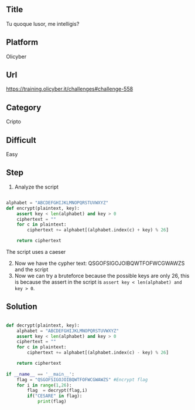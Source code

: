 ## Title
Tu quoque lusor, me intelligis?

## Platform
Olicyber

## Url

https://training.olicyber.it/challenges#challenge-558

## Category

Cripto

## Difficult

Easy

## Step

1. Analyze the script

```Python

alphabet = "ABCDEFGHIJKLMNOPQRSTUVWXYZ"
def encrypt(plaintext, key):
	assert key < len(alphabet) and key > 0
	ciphertext = ""
	for c in plaintext:
		ciphertext += alphabet[(alphabet.index(c) + key) % 26] 

	return ciphertext

```
The script uses a caeser 

2. Now we have the cypher text: QSGOFSIGOJOIBQWTFOFWCGWAWZS and the script
3. Now we can try a bruteforce because the possible keys are only 26, this is because the assert in the script is ```assert key < len(alphabet) and key > 0```.


## Solution

```Python

def decrypt(plaintext, key):
	alphabet = "ABCDEFGHIJKLMNOPQRSTUVWXYZ"
	assert key < len(alphabet) and key > 0
	ciphertext = ""
	for c in plaintext:
		ciphertext += alphabet[(alphabet.index(c) - key) % 26] 

	return ciphertext
        
if __name__ == '__main__':
	flag = "QSGOFSIGOJOIBQWTFOFWCGWAWZS" #Encrypt flag
	for i in range(1,26):
		flag  = decrypt(flag,i)
		if("CESARE" in flag):
			print(flag)
		
```
